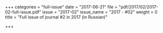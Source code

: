 +++
categories = "full-issue"
date = "2017-06-21"
file = "pdf/2017/02/2017-02-full-issue.pdf"
issue = "2017-02"
issue_name = "2017 - #02"
weight = 0
title = "Full issue of journal #2 in 2017 (in Russian)"

+++